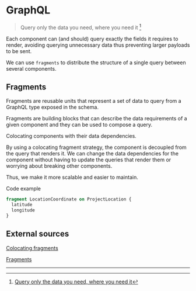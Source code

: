 # GraphQL

> Query only the data you need, where you need it [^1]

Each component can (and should) query exactly the fields it requires to render,
avoiding querying unnecessary data thus preventing larger payloads to be sent.

We can use `fragments` to distribute the structure of a single query between
several components.

## Fragments

Fragments are reusable units that represent a set of data to query from a
GraphQL type exposed in the schema.

Fragments are building blocks that can describe the data requirements of a given
component and they can be used to compose a query.

Colocating components with their data dependencies.

By using a colocating fragment strategy, the component is decoupled from the
query that renders it. We can change the data dependencies for the component
without having to update the queries that render them or worrying about breaking
other components.

Thus, we make it more scalable and easier to maintain.

Code example

```graphql
fragment LocationCoordinate on ProjectLocation {
  latitude
  longitude
}
```

## External sources

[Colocating fragments](https://www.apollographql.com/docs/react/data/fragments/#colocating-fragments)

[Fragments](https://graphql.org/learn/queries/#fragments)

---

[^1]:
    [Query only the data you need, where you need it](https://www.apollographql.com/docs/react/data/operation-best-practices/#query-only-the-data-you-need-where-you-need-it)
